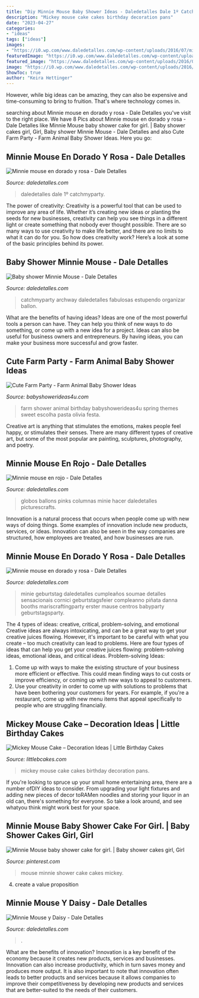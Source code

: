 ```yaml
---
title: "Diy Minnie Mouse Baby Shower Ideas - Daledetalles Dale 1º Catchmyparty"
description: "Mickey mouse cake cakes birthday decoration pans"
date: "2023-04-27"
categories:
- "ideas"
tags: ["ideas"]
images:
- "https://i0.wp.com/www.daledetalles.com/wp-content/uploads/2016/07/minnie-oro.jpg"
featuredImage: "https://i0.wp.com/www.daledetalles.com/wp-content/uploads/2016/07/minnie-oro.jpg"
featured_image: "https://www.daledetalles.com/wp-content/uploads/2016/04/minnie-rojo15.jpg"
image: "https://i0.wp.com/www.daledetalles.com/wp-content/uploads/2016/07/minnie-oro.jpg"
ShowToc: true
author: "Keira Hettinger"
---
```



However, while big ideas can be amazing, they can also be expensive and time-consuming to bring to fruition. That's where technology comes in.

	

		
searching about Minnie mouse en dorado y rosa - Dale Detalles you've visit to the right place. We have 8 Pics about Minnie mouse en dorado y rosa - Dale Detalles like Minnie Mouse baby shower cake for girl. | Baby shower cakes girl, Girl, Baby shower Minnie Mouse - Dale Detalles and also Cute Farm Party - Farm Animal Baby Shower Ideas. Here you go:
		
    
## Minnie Mouse En Dorado Y Rosa - Dale Detalles

<img loading=lazy src="https://i1.wp.com/www.daledetalles.com/wp-content/uploads/2016/07/minnie-oro15.jpg" onerror="this.onerror=null;this.src='https://tse2.mm.bing.net/th?id=OIP.MmRgb4j1t8aHVLGkMaUdUgHaGh&amp;pid=15.1';" alt="Minnie mouse en dorado y rosa - Dale Detalles">

_Source: daledetalles.com_

>daledetalles dale 1º catchmyparty. 

	

The power of creativity:
Creativity is a powerful tool that can be used to improve any area of life. Whether it’s creating new ideas or planting the seeds for new businesses, creativity can help you see things in a different light or create something that nobody ever thought possible. There are so many ways to use creativity to make life better, and there are no limits to what it can do for you. So how does creativity work? Here’s a look at some of the basic principles behind its power.

    
## Baby Shower Minnie Mouse - Dale Detalles

<img loading=lazy src="https://i1.wp.com/www.daledetalles.com/wp-content/uploads/2016/05/10-1.jpg" onerror="this.onerror=null;this.src='https://tse2.mm.bing.net/th?id=OIP.ExoLY1QjAkxAvtkxEXk5owHaHa&amp;pid=15.1';" alt="Baby shower Minnie Mouse - Dale Detalles">

_Source: daledetalles.com_

>catchmyparty archway daledetalles fabulosas estupendo organizar ballon. 

	

What are the benefits of having ideas?
Ideas are one of the most powerful tools a person can have. They can help you think of new ways to do something, or come up with a new idea for a project. Ideas can also be useful for business owners and entrepreneurs. By having ideas, you can make your business more successful and grow faster.

    
## Cute Farm Party - Farm Animal Baby Shower Ideas

<img loading=lazy src="https://babyshowerideas4u.com/wp-content/uploads/2014/07/IMG_2015-2E-682x1024.jpg" onerror="this.onerror=null;this.src='https://tse2.mm.bing.net/th?id=OIP.9hG65VvDezwlY1g4MOQc2QHaLH&amp;pid=15.1';" alt="Cute Farm Party - Farm Animal Baby Shower Ideas">

_Source: babyshowerideas4u.com_

>farm shower animal birthday babyshowerideas4u spring themes sweet escolha pasta olivia festa. 

	

Creative art is anything that stimulates the emotions, makes people feel happy, or stimulates their senses. There are many different types of creative art, but some of the most popular are painting, sculptures, photography, and poetry.

    
## Minnie Mouse En Rojo - Dale Detalles

<img loading=lazy src="https://www.daledetalles.com/wp-content/uploads/2016/04/minnie-rojo15.jpg" onerror="this.onerror=null;this.src='https://tse4.mm.bing.net/th?id=OIP.jnxU-2Z94k2s4A5Hc--ffAHaJ4&amp;pid=15.1';" alt="Minnie mouse en rojo - Dale Detalles">

_Source: daledetalles.com_

>globos ballons pinks columnas minie hacer daledetalles picturescrafts. 

	

Innovation is a natural process that occurs when people come up with new ways of doing things. Some examples of innovation include new products, services, or ideas. Innovation can also be seen in the way companies are structured, how employees are treated, and how businesses are run.

    
## Minnie Mouse En Dorado Y Rosa - Dale Detalles

<img loading=lazy src="https://i0.wp.com/www.daledetalles.com/wp-content/uploads/2016/07/minnie-oro.jpg" onerror="this.onerror=null;this.src='https://tse4.mm.bing.net/th?id=OIP.JFZc8qkIrh3Gg-WppDmeDwHaMW&amp;pid=15.1';" alt="Minnie mouse en dorado y rosa - Dale Detalles">

_Source: daledetalles.com_

>minie geburtstag daledetalles cumpleaños soumae detalles sensacionais cornici geburtstagsfeier compleanno piñata danna booths mariscraftingparty erster mause centros babyparty geburtstagsparty. 

	

The 4 types of ideas: creative, critical, problem-solving, and emotional
Creative ideas are always intoxicating, and can be a great way to get your creative juices flowing. However, it's important to be careful with what you create – too much creativity can lead to problems. Here are four types of ideas that can help you get your creative juices flowing: problem-solving ideas, emotional ideas, and critical ideas.
Problem-solving Ideas: 
1) Come up with ways to make the existing structure of your business more efficient or effective. This could mean finding ways to cut costs or improve efficiency, or coming up with new ways to appeal to customers. 
2) Use your creativity in order to come up with solutions to problems that have been bothering your customers for years. For example, if you're a restaurant, come up with new menu items that appeal specifically to people who are struggling financially.

    
## Mickey Mouse Cake – Decoration Ideas | Little Birthday Cakes

<img loading=lazy src="http://www.littlebcakes.com/wp-content/uploads/2013/08/Mickey-Mouse-Cake-Pans.jpg" onerror="this.onerror=null;this.src='https://tse3.mm.bing.net/th?id=OIP.OjGnoTefdnTkUNDUsnLERwHaLH&amp;pid=15.1';" alt="Mickey Mouse Cake – Decoration Ideas | Little Birthday Cakes">

_Source: littlebcakes.com_

>mickey mouse cake cakes birthday decoration pans. 

	

If you're looking to spruce up your small home entertaining area, there are a number ofDIY ideas to consider. From upgrading your light fixtures and adding new pieces of decor toRAMen noodles and storing your liquor in an old can, there's something for everyone. So take a look around, and see whatyou think might work best for your space.

    
## Minnie Mouse Baby Shower Cake For Girl. | Baby Shower Cakes Girl, Girl

<img loading=lazy src="https://i.pinimg.com/736x/79/50/da/7950da589077ea5a9fbdf560c3c5a750--minnie-mouse-baby-shower-emi.jpg" onerror="this.onerror=null;this.src='https://tse4.mm.bing.net/th?id=OIP.No3-gmuxSuXNuQJLwAIHGgHaNK&amp;pid=15.1';" alt="Minnie Mouse baby shower cake for girl. | Baby shower cakes girl, Girl">

_Source: pinterest.com_

>mouse minnie shower cake cakes mickey. 

	

4. create a value proposition 

    
## Minnie Mouse Y Daisy - Dale Detalles

<img loading=lazy src="https://i2.wp.com/www.daledetalles.com/wp-content/uploads/2016/08/minnie-y-daisy12.jpg?resize=640%2C853" onerror="this.onerror=null;this.src='https://tse3.mm.bing.net/th?id=OIP.p2soe6jC2cniU0u7mX0CNAHaJ3&amp;pid=15.1';" alt="Minnie Mouse y Daisy - Dale Detalles">

_Source: daledetalles.com_

>. 

	

What are the benefits of innovation?
Innovation is a key benefit of the economy because it creates new products, services and businesses. Innovation can also increase productivity, which in turn saves money and produces more output. It is also important to note that innovation often leads to better products and services because it allows companies to improve their competitiveness by developing new products and services that are better-suited to the needs of their customers.

